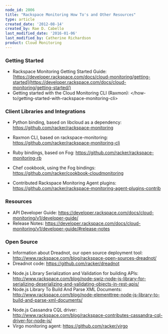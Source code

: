 ```yaml
---
node_id: 2006
title: "Rackspace Monitoring How To's and Other Resources"
type: article
created_date: '2012-08-14'
created_by: Rae D. Cabello
last_modified_date: '2016-01-06'
last_modified_by: Catherine Richardson
product: Cloud Monitoring
---
```


### Getting Started

-   Rackspace Monitoring Getting Started Guide:
    [https://developer.rackspace.com/docs/cloud-monitoring/getting-started](https://developer.rackspace.com/docs/cloud-monitoring/getting-started/)
-   Getting started with the Cloud Monitoring CLI
    (Raxmon): </how-to/getting-started-with-rackspace-monitoring-cli>



### Client Libraries and Integrations

-   Python binding, based on libcloud as a
    dependency: <https://github.com/racker/rackspace-monitoring>

<!-- -->

-   Raxmon CLI, based on
    rackspace-monitoring: <https://github.com/racker/rackspace-monitoring-cli>

<!-- -->

-   Ruby bindings, based on
    Fog: <https://github.com/racker/rackspace-monitoring-rb>

<!-- -->

-   Chef cookbook, using the Fog
    bindings: <https://github.com/racker/cookbook-cloudmonitoring>

-   Contributed Rackspace Monitoring Agent plugins:
    <https://github.com/racker/rackspace-monitoring-agent-plugins-contrib>



### Resources

-   API Developer Guide:
    <https://developer.rackspace.com/docs/cloud-monitoring/v1/developer-guide/>
-   Release Notes:
    <https://developer.rackspace.com/docs/cloud-monitoring/v1/developer-guide/#release-notes>



### Open Source

-   Information about Dreadnot, our open source deployment
    tool: <http://www.rackspace.com/blog/rackspace-open-sources-dreadnot/>
-   Dreadnot code: <https://github.com/racker/dreadnot>

<!-- -->

-   Node.js Library Serialization and Validation for building
    APIs: <http://www.rackspace.com/blog/node-swiz-node-js-library-for-serializing-deserializing-and-validating-objects-in-rest-apis/>
-   Node.js Library To Build And Parse XML
    Documents: <http://www.rackspace.com/blog/node-elementtree-node-js-library-to-build-and-parse-xml-documents/>

<!-- -->

-   Node.js Cassandra CQL
    driver: <http://www.rackspace.com/blog/rackspace-contributes-cassandra-cql-driver-for-node-js/>
-   Virgo monitoring agent: <https://github.com/racker/virgo>



